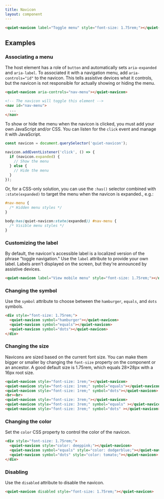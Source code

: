 ```yaml
---
title: Navicon
layout: component
---
```


```html {.example}
<quiet-navicon label="Toggle menu" style="font-size: 1.75rem;"></quiet-navicon>
```

## Examples

### Associating a menu

The host element has a role of `button` and automatically sets `aria-expanded` and `aria-label`. To associated it with a navigation menu, add `aria-controls="id"` to the navicon. This tells assistive devices what it controls, but the navicon is not responsible for actually showing or hiding the menu.

```html
<quiet-navicon aria-controls="nav-menu"></quiet-navicon>

<!-- The navicon will toggle this element -->
<nav id="nav-menu">
  ...
</nav>
```

To show or hide the menu when the navicon is clicked, you must add your own JavaScript and/or CSS. You can listen for the `click` event and manage it with JavaScript.

```js
const navicon = document.querySelector('quiet-navicon');

navicon.addEventListener('click', () => {
  if (navicon.expanded) {
    // Show the menu
  } else {
    // Hide the menu
  }
});
```

Or, for a CSS-only solution, you can use the `:has()` selector combined with `:state(expanded)` to target the menu when the navicon is expanded., e.g.:

```css
#nav-menu {
  /* Hidden menu styles */
}

body:has(quiet-navicon:state(expanded)) #nav-menu {
  /* Visible menu styles */
}
```

### Customizing the label

By default, the navicon's accessible label is a localized version of the phrase "toggle navigation." Use the `label` attribute to provide your own label. Labels aren't displayed on the screen, but they're announced by assistive devices.

```html {.example}
<quiet-navicon label="View mobile menu" style="font-size: 1.75rem;"></quiet-navicon>
```

### Changing the symbol

Use the `symbol` attribute to choose between the `hamburger`, `equals`, and `dots` symbols.

```html {.example}
<div style="font-size: 1.75rem;">
  <quiet-navicon symbol="hamburger"></quiet-navicon>
  <quiet-navicon symbol="equals"></quiet-navicon>
  <quiet-navicon symbol="dots"></quiet-navicon>
</div>
```

### Changing the size

Navicons are sized based on the current font size. You can make them bigger or smaller by changing the `font-size` property on the component or an ancestor. A good default size is 1.75rem, which equals 28&times;28px with a 16px root size.

```html {.example}
<quiet-navicon style="font-size: 1rem;"></quiet-navicon>
<quiet-navicon style="font-size: 1rem;" symbol="equals"></quiet-navicon>
<quiet-navicon style="font-size: 1rem;" symbol="dots"></quiet-navicon>
<br><br>
<quiet-navicon style="font-size: 3rem;"></quiet-navicon>
<quiet-navicon style="font-size: 3rem;" symbol="equals" ></quiet-navicon>
<quiet-navicon style="font-size: 3rem;" symbol="dots" ></quiet-navicon>
```

### Changing the color

Set the `color` CSS property to control the color of the navicon.

```html {.example}
<div style="font-size: 1.75rem;">
  <quiet-navicon style="color: deeppink;"></quiet-navicon>
  <quiet-navicon symbol="equals" style="color: dodgerblue;"></quiet-navicon>
  <quiet-navicon symbol="dots" style="color: tomato;"></quiet-navicon>
</div>
```

### Disabling

Use the `disabled` attribute to disable the navicon.

```html {.example}
<quiet-navicon disabled style="font-size: 1.75rem;"></quiet-navicon>
```
